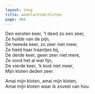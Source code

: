 ```yaml
---
layout: song
title: weeklachtderkloten
page: 404
---
```


Den eersten keer, 't deed zo een zeer,  
Ze huilde van de pijn,  
De tweede keer, zo zeer niet meer,  
Ze hield haar traantjes bij,  
De derde keer, geen zeer niet mere,  
Ze vond het al wat fijn,  
De vierde keer, 'k kost niet meer,  
Mijn kloten deden zeer.  

Amai mijn kloten, amai mijn kloten,  
Amai mijn kloten waar ik zoveel van hou.  
